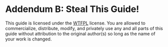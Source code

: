 # Addendum B: Steal This Guide!

This guide is licensed under the [WTFPL](https://en.wikipedia.org/wiki/WTFPL) license. You are allowed to commercialize, distribute, modify, and privately use any and all parts of this guide without attribution to the original author(s) so long as the name of your work is changed.
